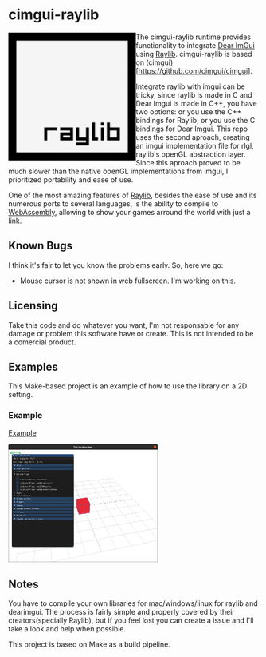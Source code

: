 # cimgui-raylib

<img align="left" src="./assets/raylib_logo.png" width="256">

The cimgui-raylib runtime provides functionality to integrate [Dear ImGui](https://github.com/ocornut/imgui) using [Raylib](https://www.raylib.com/). cimgui-raylib is based on (cimgui)[https://github.com/cimgui/cimgui].

Integrate raylib with imgui can be tricky, since raylib is made in C and Dear Imgui is made in C++, you have two options: or you use the C++ bindings for Raylib, or you use the C bindings for Dear Imgui. This repo uses the second aproach, creating an imgui implementation file for rlgl, raylib's openGL abstraction layer. Since this aproach proved to be much slower than the native openGL implementations from imgui, I prioritized portability and ease of use.

One of the most amazing features of [Raylib](https://www.raylib.com/), besides the ease of use and its numerous ports to several languages, is the ability to compile to [WebAssembly](https://webassembly.org/), allowing to show your games arround the world with just a link.

## Known Bugs
I think it's fair to let you know the problems early. So, here we go:

* Mouse cursor is not shown in web fullscreen. 
I'm working on this.


## Licensing
Take this code and do whatever you want, I'm not responsable for any damage or problem this software have or create. This is not intended to be a comercial product.

## Examples

This Make-based project is an example of how to use the library on a 2D setting.

### Example
[Example](https://htmlpreview.github.io/?https://github.com/WEREMSOFT/c99-raylib-cimgui-template/blob/master/html/main.html)

<img src="./doc_images/example.png" width="300">

## Notes

You have to compile your own libraries for mac/windows/linux for raylib and dearimgui. The process is fairly simple and properly covered by their creators(specially Raylib), but if you feel lost you can create a issue and I'll take a look and help when possible.

This project is based on Make as a build pipeline.
